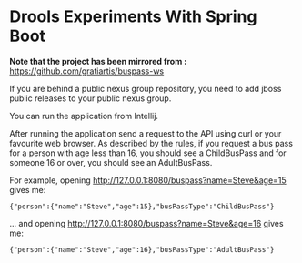 Drools Experiments With Spring Boot
===
 __Note that the project has been mirrored from :__ https://github.com/gratiartis/buspass-ws

If you are behind a public nexus group repository, you need to add jboss public releases to your public nexus group.

You can run the application from Intellij. 

After running the application send a request to the API using curl or your favourite web browser. 
As described by the rules, if you request a bus pass for a person with age less than 16, you should see a ChildBusPass 
and for someone 16 or over, you should see an AdultBusPass.

For example, opening http://127.0.0.1:8080/buspass?name=Steve&age=15 gives me:
    
    {"person":{"name":"Steve","age":15},"busPassType":"ChildBusPass"}
    
... and opening http://127.0.0.1:8080/buspass?name=Steve&age=16 gives me:
    
    {"person":{"name":"Steve","age":16},"busPassType":"AdultBusPass"}

